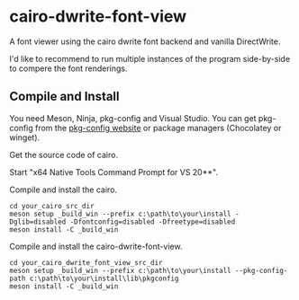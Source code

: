 # cairo-dwrite-font-view

A font viewer using the cairo dwrite font backend and vanilla DirectWrite.

I'd like to recommend to run multiple instances of the program side-by-side to compere the font renderings.

## Compile and Install

You need Meson, Ninja, pkg-config and Visual Studio.
You can get pkg-config from the [pkg-config website](https://sourceforge.net/projects/pkgconfiglite/) or package managers (Chocolatey or winget).

Get the source code of cairo.

Start "x64 Native Tools Command Prompt for VS 20**".

Compile and install the cairo.
~~~
cd your_cairo_src_dir
meson setup _build_win --prefix c:\path\to\your\install -Dglib=disabled -Dfontconfig=disabled -Dfreetype=disabled
meson install -C _build_win
~~~

Compile and install the cairo-dwrite-font-view.
~~~
cd your_cairo_dwrite_font_view_src_dir
meson setup _build_win --prefix c:\path\to\your\install --pkg-config-path c:\path\to\your\install\lib\pkgconfig
meson install -C _build_win
~~~
